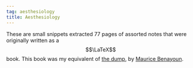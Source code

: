 ```yaml
---
tag: aesthesiology
title: Aesthesiology
---
```

These are small snippets extracted 77 pages of assorted
notes that were originally written as a $$\LaTeX$$ book.
This book was my equivalent of 
[the dump](http://www.the-dump.net/),
by [Maurice Benayoun](http://www.moben.net/).
